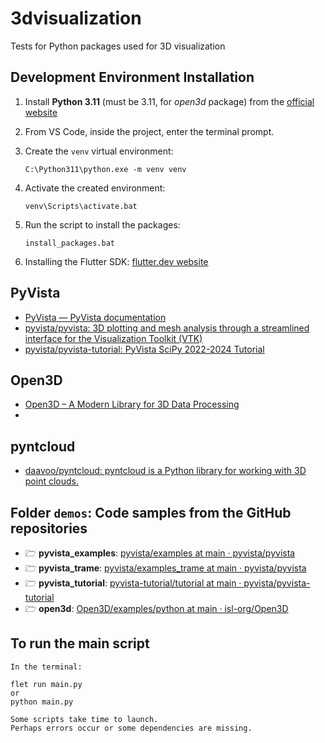 # 3dvisualization
Tests for Python packages used for 3D visualization

## Development Environment Installation

1. Install **Python 3.11** (must be 3.11, for *open3d* package) from the [official website](https://www.python.org/)
2. From VS Code, inside the project, enter the terminal prompt.
3. Create the `venv` virtual environment:
    ```
    C:\Python311\python.exe -m venv venv
    ```
4. Activate the created environment:
    ```
    venv\Scripts\activate.bat
    ```
5. Run the script to install the packages:
    ```
    install_packages.bat
    ```

6. Installing the Flutter SDK: [flutter.dev website](https://docs.flutter.dev/get-started/install)

## PyVista
* [PyVista — PyVista documentation](https://docs.pyvista.org/)
* [pyvista/pyvista: 3D plotting and mesh analysis through a streamlined interface for the Visualization Toolkit (VTK)](https://github.com/pyvista/pyvista)
* [pyvista/pyvista-tutorial: PyVista SciPy 2022-2024 Tutorial](https://github.com/pyvista/pyvista-tutorial)

## Open3D

* [Open3D – A Modern Library for 3D Data Processing](https://www.open3d.org/)
* []()

## pyntcloud
* [daavoo/pyntcloud: pyntcloud is a Python library for working with 3D point clouds.](https://github.com/daavoo/pyntcloud)

## Folder `demos`: Code samples from the GitHub repositories
* &#x1F5C1; **pyvista_examples**: [pyvista/examples at main · pyvista/pyvista](https://github.com/pyvista/pyvista/tree/main/examples)
* &#x1F5C1; **pyvista_trame**: [pyvista/examples_trame at main · pyvista/pyvista](https://github.com/pyvista/pyvista/tree/main/examples_trame)
* &#x1F5C1; **pyvista_tutorial**: [pyvista-tutorial/tutorial at main · pyvista/pyvista-tutorial](https://github.com/pyvista/pyvista-tutorial/tree/main/tutorial)
* &#x1F5C1; **open3d**: [Open3D/examples/python at main · isl-org/Open3D](https://github.com/isl-org/Open3D/tree/main/examples/python)

## To run the main script
```
In the terminal:

flet run main.py
or
python main.py

Some scripts take time to launch.
Perhaps errors occur or some dependencies are missing.
```
